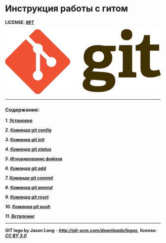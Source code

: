 # Инструкция работы с гитом

**LICENSE**: ***[MIT](./license.md)*** 

![git-logo](./img/git-logo.png)

---

### **Содержание:**

***1. [Установка](./install.md)***

***2. [Команда git config](./config.md)***

***3. [Команда git init](./init.md)***

***4. [Команда git status](./status.md)***

***5. [ Игнорирование файлов](./ignor.md)***

***6. [ Команда git add](./add.md)***

***7. [ Команда git commit](./commit.md)***

***8. [ Команда git amend](./amend.md)***

***9. [ Команда git reset](./reset.md)***

***10. [ Команда git push](./push.md)***

***11. [ Ветвление](./branch.md)***





---

**GIT logo by Jason Long** - ***http://git-scm.com/downloads/logos,*** **license:** ***[CC BY 3.0](https://creativecommons.org/licenses/by/3.0/)***